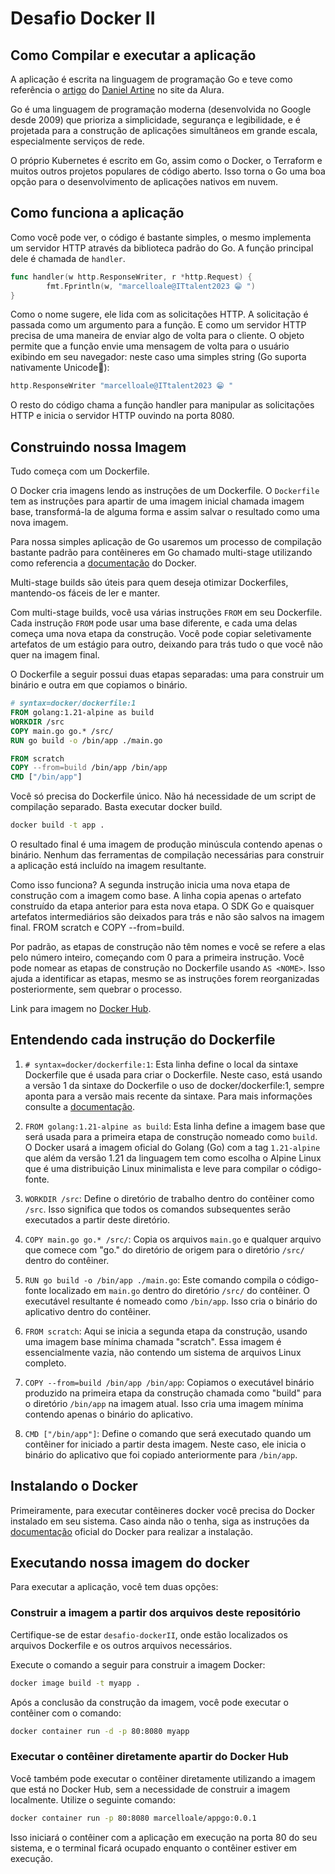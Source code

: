 # Desafio Docker II

## Como Compilar e executar a aplicação

A aplicação é escrita na linguagem de programação Go e teve como referência o [artigo](https://www.alura.com.br/artigos/criando-uma-simples-aplicacao-web-com-go) do [Daniel Artine](https://www.linkedin.com/in/danielartine/) no site da Alura.

Go é uma linguagem de programação moderna (desenvolvida no Google desde 2009) que prioriza a simplicidade, segurança e legibilidade, e é projetada para a construção de aplicações simultâneos em grande escala, especialmente serviços de rede.

O próprio Kubernetes é escrito em Go, assim como o Docker, o Terraform e muitos outros projetos populares de código aberto. Isso torna o Go uma boa opção para o desenvolvimento de aplicações nativos em nuvem.

## Como funciona a aplicação

Como você pode ver, o código é bastante simples, o mesmo implementa um servidor HTTP através da biblioteca padrão do Go. A função principal dele é chamada de `handler`.

```go
func handler(w http.ResponseWriter, r *http.Request) {
        fmt.Fprintln(w, "marcelloale@ITtalent2023 😁 ")
}
```

Como o nome sugere, ele lida com as solicitações HTTP. A solicitação é passada como um argumento para a função. E como um servidor HTTP precisa de uma maneira de enviar algo de volta para o cliente. O objeto permite que a função envie uma mensagem de volta para o usuário exibindo em seu navegador: neste caso uma simples string (Go suporta nativamente Unicode🚀):

```go
http.ResponseWriter "marcelloale@ITtalent2023 😁 "
```
O resto do código chama a função handler para manipular as solicitações HTTP e inicia o servidor HTTP ouvindo na porta 8080.

## Construindo nossa Imagem

Tudo começa com um Dockerfile.

O Docker cria imagens lendo as instruções de um Dockerfile. O `Dockerfile` tem as instruções para apartir de uma imagem inicial chamada imagem base, transformá-la de alguma forma e assim salvar o resultado como uma nova imagem.

Para nossa simples aplicação de Go usaremos um processo de compilação bastante padrão para contêineres em Go chamado multi-stage utilizando como referencia a [documentação](https://docs.docker.com/build/building/multi-stage/) do Docker.

Multi-stage builds são úteis para quem deseja otimizar Dockerfiles, mantendo-os fáceis de ler e manter.

Com  multi-stage builds, você usa várias instruções `FROM` em seu Dockerfile. Cada instrução `FROM` pode usar uma base diferente, e cada uma delas começa uma nova etapa da construção. Você pode copiar seletivamente artefatos de um estágio para outro, deixando para trás tudo o que você não quer na imagem final.

O Dockerfile a seguir possui duas etapas separadas: uma para construir um binário e outra em que copiamos o binário.

```Dockerfile
# syntax=docker/dockerfile:1
FROM golang:1.21-alpine as build
WORKDIR /src
COPY main.go go.* /src/
RUN go build -o /bin/app ./main.go

FROM scratch
COPY --from=build /bin/app /bin/app
CMD ["/bin/app"]
```
Você só precisa do Dockerfile único. Não há necessidade de um script de compilação separado. Basta executar docker build.

```bash
docker build -t app .
```

O resultado final é uma imagem de produção minúscula contendo apenas o binário. Nenhum das ferramentas de compilação necessárias para construir a aplicação está incluído na imagem resultante.

Como isso funciona? A segunda instrução inicia uma nova etapa de construção com a imagem como base. A linha copia apenas o artefato construído da etapa anterior para esta nova etapa. O SDK Go e quaisquer artefatos intermediários são deixados para trás e não são salvos na imagem final. FROM scratch e COPY --from=build.

Por padrão, as etapas de construção não têm nomes e você se refere a elas pelo número inteiro, começando com 0 para a primeira instrução. Você pode nomear as etapas de construção no Dockerfile usando `AS <NOME>`. Isso ajuda a identificar as etapas, mesmo se as instruções forem reorganizadas posteriormente, sem quebrar o processo. 

Link para imagem no [Docker Hub](https://hub.docker.com/repository/docker/marcelloale/appgo).

## Entendendo cada instrução do Dockerfile

1. `# syntax=docker/dockerfile:1`: Esta linha define o local da sintaxe Dockerfile que é usada para criar o Dockerfile. Neste caso, está usando a versão 1 da sintaxe do Dockerfile o uso de docker/dockerfile:1, sempre aponta para a versão mais recente da sintaxe. Para mais informações consulte a [documentação](https://docs.docker.com/build/dockerfile/frontend/).

2. `FROM golang:1.21-alpine as build`: Esta linha define a imagem base que será usada para a primeira etapa de construção nomeado como `build`. O Docker usará a imagem oficial do Golang (Go) com a tag `1.21-alpine` que além da versão 1.21 da linguagem tem como escolha o  Alpine Linux que é uma distribuição Linux minimalista e leve para compilar o código-fonte.

3. `WORKDIR /src`: Define o diretório de trabalho dentro do contêiner como `/src`. Isso significa que todos os comandos subsequentes serão executados a partir deste diretório.

4. `COPY main.go go.* /src/`: Copia os arquivos `main.go` e qualquer arquivo que comece com "go." do diretório de origem para o diretório `/src/` dentro do contêiner.

5. `RUN go build -o /bin/app ./main.go`: Este comando compila o código-fonte localizado em `main.go` dentro do diretório `/src/` do contêiner. O executável resultante é nomeado como `/bin/app`. Isso cria o binário do aplicativo dentro do contêiner.

6. `FROM scratch`: Aqui se inicia a segunda etapa da construção, usando uma imagem base mínima chamada "scratch". Essa imagem é essencialmente vazia, não contendo um sistema de arquivos Linux completo.

7. `COPY --from=build /bin/app /bin/app`: Copiamos o executável binário produzido na primeira etapa da construção chamada como "build" para o diretório `/bin/app` na imagem atual. Isso cria uma imagem mínima contendo apenas o binário do aplicativo.

8. `CMD ["/bin/app"]`: Define o comando que será executado quando um contêiner for iniciado a partir desta imagem. Neste caso, ele inicia o binário do aplicativo que foi copiado anteriormente para `/bin/app`.


## Instalando o Docker 

Primeiramente, para executar contêineres docker você precisa do Docker instalado em seu sistema. Caso ainda não o tenha, siga as instruções da [documentação](https://docs.docker.com/engine/install/) oficial do Docker para realizar a instalação.

## Executando nossa imagem do docker

Para executar a aplicação, você tem duas opções:

### Construir a imagem a partir dos arquivos deste repositório
Certifique-se de estar `desafio-dockerII`, onde estão localizados os arquivos Dockerfile e os outros arquivos necessários.

Execute o comando a seguir para construir a imagem Docker:

``` bash
docker image build -t myapp .
```

Após a conclusão da construção da imagem, você pode executar o contêiner com o comando:

``` bash
docker container run -d -p 80:8080 myapp
```
### Executar o contêiner diretamente apartir do Docker Hub

Você também pode executar o contêiner diretamente utilizando a imagem que está no Docker Hub, sem a necessidade de construir a imagem localmente. Utilize o seguinte comando:

```bash
docker container run -p 80:8080 marcelloale/appgo:0.0.1
```

Isso iniciará o contêiner com a aplicação em execução na porta 80 do seu sistema, e o terminal ficará ocupado enquanto o contêiner estiver em execução.
